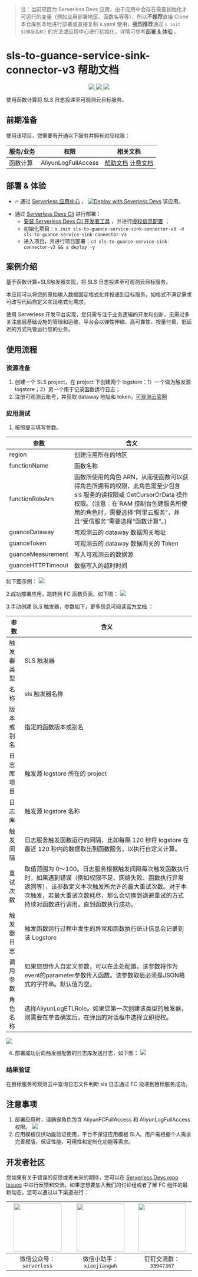 
> 注：当前项目为 Serverless Devs 应用，由于应用中会存在需要初始化才可运行的变量（例如应用部署地区、函数名等等），所以**不推荐**直接 Clone 本仓库到本地进行部署或直接复制 s.yaml 使用，**强烈推荐**通过 `s init ${模版名称}` 的方法或应用中心进行初始化，详情可参考[部署 & 体验](#部署--体验) 。

# sls-to-guance-service-sink-connector-v3 帮助文档
<p align="center" class="flex justify-center">
    <a href="https://www.serverless-devs.com" class="ml-1">
    <img src="http://editor.devsapp.cn/icon?package=sls-to-guance-service-sink-connector-v3&type=packageType">
  </a>
  <a href="http://www.devsapp.cn/details.html?name=sls-to-guance-service-sink-connector-v3" class="ml-1">
    <img src="http://editor.devsapp.cn/icon?package=sls-to-guance-service-sink-connector-v3&type=packageVersion">
  </a>
  <a href="http://www.devsapp.cn/details.html?name=sls-to-guance-service-sink-connector-v3" class="ml-1">
    <img src="http://editor.devsapp.cn/icon?package=sls-to-guance-service-sink-connector-v3&type=packageDownload">
  </a>
</p>

<description>

使用函数计算将 SLS 日志投递至可观测云目标服务。

</description>

<codeUrl>



</codeUrl>
<preview>



</preview>


## 前期准备

使用该项目，您需要有开通以下服务并拥有对应权限：

<service>



| 服务/业务 |  权限  | 相关文档 |
| --- |  --- | --- |
| 函数计算 |  AliyunLogFullAccess | [帮助文档](https://help.aliyun.com/product/2508973.html) [计费文档](https://help.aliyun.com/document_detail/2512928.html) |

</service>

<remark>



</remark>

<disclaimers>



</disclaimers>

## 部署 & 体验

<appcenter>
   
- :fire: 通过 [Serverless 应用中心](https://fcnext.console.aliyun.com/applications/create?template=sls-to-guance-service-sink-connector-v3) ，
  [![Deploy with Severless Devs](https://img.alicdn.com/imgextra/i1/O1CN01w5RFbX1v45s8TIXPz_!!6000000006118-55-tps-95-28.svg)](https://fcnext.console.aliyun.com/applications/create?template=sls-to-guance-service-sink-connector-v3) 该应用。
   
</appcenter>
<deploy>
    
- 通过 [Serverless Devs Cli](https://www.serverless-devs.com/serverless-devs/install) 进行部署：
  - [安装 Serverless Devs Cli 开发者工具](https://www.serverless-devs.com/serverless-devs/install) ，并进行[授权信息配置](https://docs.serverless-devs.com/fc/config) ；
  - 初始化项目：`s init sls-to-guance-service-sink-connector-v3 -d sls-to-guance-service-sink-connector-v3`
  - 进入项目，并进行项目部署：`cd sls-to-guance-service-sink-connector-v3 && s deploy -y`
   
</deploy>

## 案例介绍

<appdetail id="flushContent">

基于函数计算+SLS触发器实现，将 SLS 日志投递至可观测云目标服务。

本应用可以将您的原始输入数据固定格式化并投递到目标服务，如格式不满足需求可改写代码自定义实现格式化需求。

使用 Serverless 开发平台实现，您只需专注于业务逻辑的开发和创新，无需过多关注底层基础设施的管理和运维，平台会以弹性伸缩、高可靠性、按量付费、低延迟的方式托管运行您的业务。

</appdetail>

## 使用流程

<usedetail id="flushContent">

### 资源准备
1. 创建一个 SLS project，在 project 下创建两个 logstore：1）一个做为触发源 logstore；2）另一个用于记录函数运行日志；
2. 注册可观测云账号，并获取 dataway 地址和 token，[可观测云官网](https://www.guance.com/)

### 应用测试
 
1. 按照提示填写参数。


|参数|含义|
|----|----|
|region|创建应用所在的地区|
|functionName|函数名称|
|functionRoleArn|函数所使用的角色 ARN，从而使函数可以获得角色所拥有的权限，此角色需至少包含 sls 服务的读权限或 GetCursorOrData 操作权限。(注意：在 RAM 控制台创建服务所使用的角色时，需要选择“阿里云服务”，并且“受信服务”需要选择“函数计算”。)|
|guanceDataway|可观测云的 dataway 数据网关地址|
|guanceToken|可观测云的 dataway 数据网关的 Token|
|guanceMeasurement|写入可观测云的数据源|
|guanceHTTPTimeout|数据写入的超时时间|

 如下图示例：
![](https://img.alicdn.com/imgextra/i1/O1CN01TQCMez1OFelT1lfd6_!!6000000001676-0-tps-1704-589.jpg)

2.成功部署应用，跳转到 FC 函数页面，如下图：
![](https://img.alicdn.com/imgextra/i1/O1CN01Cv7PaO1KBIX6Fs69N_!!6000000001125-0-tps-1116-1015.jpg)

3.手动创建 SLS 触发器，参数如下，更多信息可阅读[官方文档](https://help.aliyun.com/zh/fc/configure-a-log-service-trigger?spm=a2c4g.11186623.0.0.7af17ffckK0BBG#section-pz6-4oj-c28) ：

|参数|含义|
|----|----|
|触发器类型|SLS 触发器|
|名称|sls 触发器名称|
|版本或别名|指定的函数版本或别名|
|日志库项目|触发源 logstore 所在的 project|
|日志库|触发源 logstore 名称|
|触发间隔|日志服务触发函数运行的间隔，比如每隔 120 秒将 logstore 在最近 120 秒内的数据取出到函数服务，以执行自定义计算。|
|重试次数|取值范围为 0～100。日志服务根据触发间隔每次触发函数执行时，如果遇到错误（例如权限不足、网络失败、函数执行异常返回等），该参数定义本次触发所允许的最大重试次数。对于本次触发，若最大重试次数耗尽，那么会切换到退避重试的方式持续对函数进行调用，直到函数执行成功。|
|触发器日志| 触发函数运行过程中发生的异常和函数执行统计信息会记录到该 Logstore|
|调用参数| 如果您想传入自定义参数，可以在此处配置。该参数将作为event的parameter参数传入函数。该参数取值必须是JSON格式的字符串。默认值为空。|
|角色名称| 选择AliyunLogETLRole。如果您第一次创建该类型的触发器，则需要在单击确定后，在弹出的对话框中选择立即授权。|

![](https://img.alicdn.com/imgextra/i4/O1CN01ztWiov1ZIMspzuXEb_!!6000000003171-0-tps-1745-1106.jpg)


4. 部署成功后向触发器配置的日志库发送日志，如下图：
![](https://img.alicdn.com/imgextra/i3/O1CN01zlmEri1JdrcU6aY1F_!!6000000001052-0-tps-951-373.jpg)


### 结果验证

在目标服务可观测云中查询日志文件判断 sls 日志通过 FC 投递到目标服务成功。

</usedetail>

## 注意事项

<matters id="flushContent">

1. 部署应用时，请确保角色包含 AliyunFCFullAccess 和 AliyunLogFullAccess 权限。
![](https://img.alicdn.com/imgextra/i3/O1CN01bJb2xn1GWaTowEPIy_!!6000000000630-0-tps-1445-592.jpg)
2. 应用模板仅供功能验证使用，平台不保证应用模板 SLA。用户需根据个人需求完善模版，保证性能、可用性和定制化功能等需求。

</matters>


<devgroup>


## 开发者社区

您如果有关于错误的反馈或者未来的期待，您可以在 [Serverless Devs repo Issues](https://github.com/serverless-devs/serverless-devs/issues) 中进行反馈和交流。如果您想要加入我们的讨论组或者了解 FC 组件的最新动态，您可以通过以下渠道进行：

<p align="center">  

| <img src="https://serverless-article-picture.oss-cn-hangzhou.aliyuncs.com/1635407298906_20211028074819117230.png" width="130px" > | <img src="https://serverless-article-picture.oss-cn-hangzhou.aliyuncs.com/1635407044136_20211028074404326599.png" width="130px" > | <img src="https://serverless-article-picture.oss-cn-hangzhou.aliyuncs.com/1635407252200_20211028074732517533.png" width="130px" > |
| --------------------------------------------------------------------------------------------------------------------------------- | --------------------------------------------------------------------------------------------------------------------------------- | --------------------------------------------------------------------------------------------------------------------------------- |
| <center>微信公众号：`serverless`</center>                                                                                         | <center>微信小助手：`xiaojiangwh`</center>                                                                                        | <center>钉钉交流群：`33947367`</center>                                                                                           |
</p>
</devgroup>